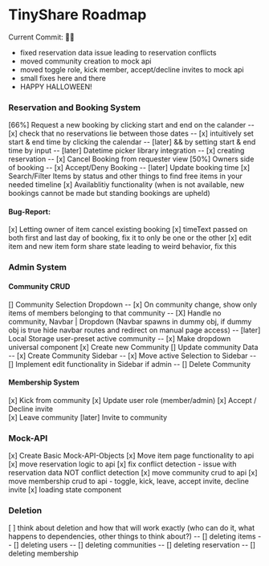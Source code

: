 # TinyShare Roadmap

Current Commit: 👻🎃

- fixed reservation data issue leading to reservation conflicts
- moved community creation to mock api
- moved toggle role, kick member, accept/decline invites to mock api
- small fixes here and there
- HAPPY HALLOWEEN!

### Reservation and Booking System

[66%] Request a new booking by clicking start and end on the calander
-- [x] check that no reservations lie between those dates
-- [x] intuitively set start & end time by clicking the calendar
-- [later] && by setting start & end time by input
-- [later] Datetime picker library integration
-- [x] creating reservation
-- [x] Cancel Booking from requester view
[50%] Owners side of booking
-- [x] Accept/Deny Booking
-- [later] Update booking time
[x] Search/Filter Items by status and other things to find free items in your needed timeline
[x] Availablitiy functionality (when is not available, new bookings cannot be made but standing bookings are upheld)

#### Bug-Report:

[x] Letting owner of item cancel existing booking
[x] timeText passed on both first and last day of booking, fix it to only be one or the other
[x] edit item and new item form share state leading to weird behavior, fix this

### Admin System

#### Community CRUD

[] Community Selection Dropdown
-- [x] On community change, show only items of members belonging to that community
-- [X] Handle no community, Navbar | Dropdown (Navbar spawns in dummy obj, if dummy obj is true hide navbar routes and redirect on manual page access)
-- [later] Local Storage user-preset active community
-- [x] Make dropdown universal component
[x] Create new Community
[] Update community Data
-- [x] Create Community Sidebar
-- [x] Move active Selection to Sidebar
-- [] Implement edit functionality in Sidebar if admin
-- [] Delete Community

#### Membership System

[x] Kick from community
[x] Update user role (member/admin)
[x] Accept / Decline invite\
[x] Leave community
[later] Invite to community

### Mock-API

[x] Create Basic Mock-API-Objects
[x] Move item page functionality to api
[x] move reservation logic to api
[x] fix conflict detection - issue with reservation data NOT conflict detection
[x] move community crud to api
[x] move membership crud to api - toggle, kick, leave, accept invite, decline invite
[x] loading state component

### Deletion

[ ] think about deletion and how that will work exactly (who can do it, what happens to dependencies, other things to think about?)
-- [] deleting items
-- [] deleting users
-- [] deleting communities
-- [] deleting reservation
-- [] deleting membership
